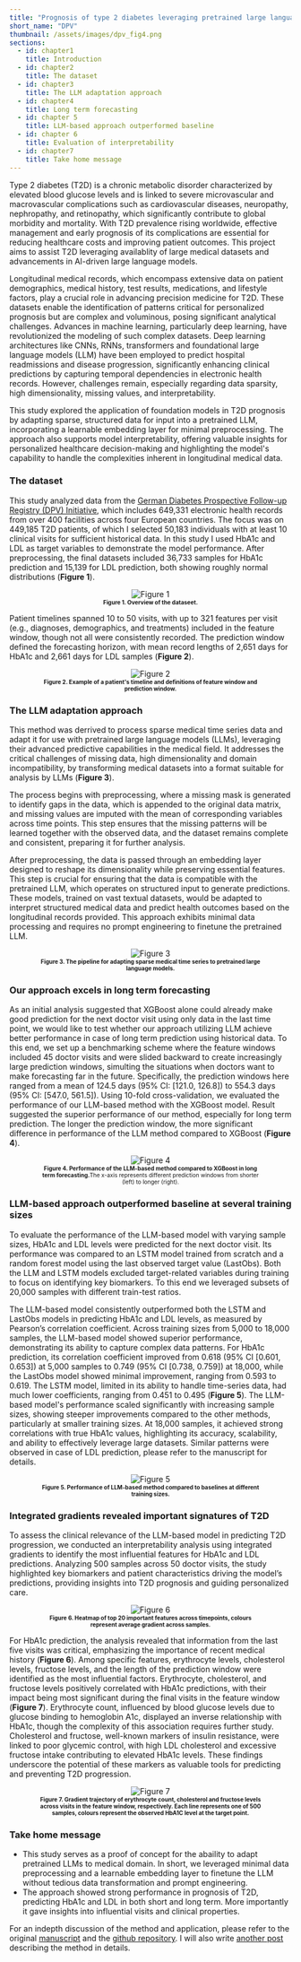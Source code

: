 ```yaml
---
title: "Prognosis of type 2 diabetes leveraging pretrained large language model for longitudinal medical records"
short_name: "DPV"  
thumbnail: /assets/images/dpv_fig4.png
sections:
  - id: chapter1
    title: Introduction
  - id: chapter2
    title: The dataset
  - id: chapter3
    title: The LLM adaptation approach
  - id: chapter4
    title: Long term forecasting
  - id: chapter 5
    title: LLM-based approach outperformed baseline
  - id: chapter 6
    title: Evaluation of interpretability
  - id: chapter7
    title: Take home message
---
```


<a id="chapter1"></a>
Type 2 diabetes (T2D) is a chronic metabolic disorder characterized by elevated blood glucose levels and is linked to severe microvascular and macrovascular complications such as cardiovascular diseases, neuropathy, nephropathy, and retinopathy, which significantly contribute to global morbidity and mortality. With T2D prevalence rising worldwide, effective management and early prognosis of its complications are essential for reducing healthcare costs and improving patient outcomes. This project aims to assist T2D leveraging availablity of large medical datasets and advancements in AI-driven large language models. 

Longitudinal medical records, which encompass extensive data on patient demographics, medical history, test results, medications, and lifestyle factors, play a crucial role in advancing precision medicine for T2D. These datasets enable the identification of patterns critical for personalized prognosis but are complex and voluminous, posing significant analytical challenges. Advances in machine learning, particularly deep learning, have revolutionized the modeling of such complex datasets. Deep learning architectures like CNNs, RNNs, transformers and foundational large language models (LLM) have been employed to predict hospital readmissions and disease progression, significantly enhancing clinical predictions by capturing temporal dependencies in electronic health records. However, challenges remain, especially regarding data sparsity, high dimensionality, missing values, and interpretability. 

This study explored the application of foundation models in T2D prognosis by adapting sparse, structured data for input into a pretrained LLM, incorporating a learnable embedding layer for minimal preprocessing. The approach also supports model interpretability, offering valuable insights for personalized healthcare decision-making and highlighting the model's capability to handle the complexities inherent in longitudinal medical data.

### The dataset
<a id="chapter2"></a>

This study analyzed data from the [German Diabetes Prospective Follow-up Registry (DPV) Initiative](https://buster.zibmt.uni-ulm.de/), which includes 649,331 electronic health records from over 400 facilities across four European countries. The focus was on 449,185 T2D patients, of which I selected 50,183 individuals with at least 10 clinical visits for sufficient historical data. In this study I used HbA1c and LDL as target variables to demonstrate the model performance. After preprocessing, the final datasets included 36,733 samples for HbA1c prediction and 15,139 for LDL prediction, both showing roughly normal distributions (**Figure 1**). 

<div style="text-align: center;">
  <img src="/assets/images/dpv_fig1.png" alt="Figure 1" style="max-width: 70%; height: auto;">
  <p style="max-width: 80%; margin: auto; font-size: 10px;"><strong>Figure 1. Overview of the dataseet.</strong></p> 
</div>

Patient timelines spanned 10 to 50 visits, with up to 321 features per visit (e.g., diagnoses, demographics, and treatments) included in the feature window, though not all were consistently recorded. The prediction window defined the forecasting horizon, with mean record lengths of 2,651 days for HbA1c and 2,661 days for LDL samples (**Figure 2**).

<div style="text-align: center;">
  <img src="/assets/images/dpv_fig2.png" alt="Figure 2" style="max-width: 70%; height: auto;">
  <p style="max-width: 80%; margin: auto; font-size: 10px;"><strong>Figure 2. Example of a patient's timeline and definitions of feature window and prediction window.</strong></p> 
</div>

### The LLM adaptation approach
<a id="chapter3"></a>

This method was derrived to process sparse medical time series data and adapt it for use with pretrained large language models (LLMs), leveraging their advanced predictive capabilities in the medical field. It addresses the critical challenges of missing data, high dimensionality and domain incompatibility, by transforming medical datasets into a format suitable for analysis by LLMs (**Figure 3**). 

The process begins with preprocessing, where a missing mask is generated to identify gaps in the data, which is appended to the original data matrix, and missing values are imputed with the mean of corresponding variables across time points. This step ensures that the missing patterns will be learned together with the observed data, and the dataset remains complete and consistent, preparing it for further analysis.

After preprocessing, the data is passed through an embedding layer designed to reshape its dimensionality while preserving essential features. This step is crucial for ensuring that the data is compatible with the pretrained LLM, which operates on structured input to generate predictions. These models, trained on vast textual datasets, would be adapted to interpret structured medical data and predict health outcomes based on the longitudinal records provided. This approach exhibits minimal data processing and requires no prompt engineering to finetune the pretrained LLM. 

<div style="text-align: center;">
  <img src="/assets/images/dpv_fig3.png" alt="Figure 3" style="max-width: 70%; height: auto;">
  <p style="max-width: 80%; margin: auto; font-size: 10px;"><strong>Figure 3. The pipeline for adapting sparse medical time series to pretrained large language models.</strong></p> 
</div>

### Our approach excels in long term forecasting
<a id="chapter4"></a>

As an initial analysis suggested that XGBoost alone could already make good prediction for the next doctor visit using only data in the last time point, we would like to test whether our approach utilizing LLM achieve better performance in case of long term prediction using historical data. To this end, we set up a benchmarking scheme where the feature windows included 45 doctor visits and were slided backward to create increasingly large prediction windows, simulting the situations when doctors want to make forecasting far in the future. Specifically, the prediction windows here ranged from a mean of 124.5 days (95% CI: [121.0, 126.8]) to 554.3 days (95% CI: [547.0, 561.5]). Using 10-fold cross-validation, we evaluated the performance of our LLM-based method with the XGBoost model. Result suggested the superior performance of our method, especially for long term prediction. The longer the prediction window, the more significant difference in performance of the LLM method compared to XGBoost (**Figure 4**).

<div style="text-align: center;">
  <img src="/assets/images/dpv_fig4.png" alt="Figure 4" style="max-width: 60%; height: auto;">
  <p style="max-width: 80%; margin: auto; font-size: 10px;"><strong>Figure 4. Performance of the LLM-based method compared to XGBoost in long term forecasting.</strong>The x-axis represents different prediction windows from shorter (left) to longer (right).</p> 
</div>

### LLM-based approach outperformed baseline at several training sizes
<a id="chapter5"></a>

To evaluate the performance of the LLM-based model with varying sample sizes, HbA1c and LDL levels were predicted for the next doctor visit. Its performance was compared to an LSTM model trained from scratch and a random forest model using the last observed target value (LastObs). Both the LLM and LSTM models excluded target-related variables during training to focus on identifying key biomarkers. To this end we leveraged subsets of 20,000 samples with different train-test ratios.

The LLM-based model consistently outperformed both the LSTM and LastObs models in predicting HbA1c and LDL levels, as measured by Pearson’s correlation coefficient. Across training sizes from 5,000 to 18,000 samples, the LLM-based model showed superior performance, demonstrating its ability to capture complex data patterns. For HbA1c prediction, its correlation coefficient improved from 0.618 (95% CI [0.601, 0.653]) at 5,000 samples to 0.749 (95% CI [0.738, 0.759]) at 18,000, while the LastObs model showed minimal improvement, ranging from 0.593 to 0.619. The LSTM model, limited in its ability to handle time-series data, had much lower coefficients, ranging from 0.451 to 0.495 (**Figure 5**). The LLM-based model's performance scaled significantly with increasing sample sizes, showing steeper improvements compared to the other methods, particularly at smaller training sizes. At 18,000 samples, it achieved strong correlations with true HbA1c values, highlighting its accuracy, scalability, and ability to effectively leverage large datasets. Similar patterns were observed in case of LDL prediction, please refer to the manuscript for details. 

<div style="text-align: center;">
  <img src="/assets/images/dpv_fig5.png" alt="Figure 5" style="max-width: 55%; height: auto;">
  <p style="max-width: 80%; margin: auto; font-size: 10px;"><strong>Figure 5. Performance of LLM-based method compared to baselines at different training sizes.</strong></p> 
</div>

### Integrated gradients revealed important signatures of T2D
<a id="chapter6"></a>

To assess the clinical relevance of the LLM-based model in predicting T2D progression, we conducted an interpretability analysis using integrated gradients to identify the most influential features for HbA1c and LDL predictions. Analyzing 500 samples across 50 doctor visits, the study highlighted key biomarkers and patient characteristics driving the model’s predictions, providing insights into T2D prognosis and guiding personalized care.

<div style="text-align: center;">
  <img src="/assets/images/dpv_fig6.png" alt="Figure 6" style="max-width: 55%; height: auto;">
  <p style="max-width: 80%; margin: auto; font-size: 10px;"><strong>Figure 6. Heatmap of top 20 important features across timepoints, colours represent average gradient across samples.</strong></p> 
</div>

For HbA1c prediction, the analysis revealed that information from the last five visits was critical, emphasizing the importance of recent medical history (**Figure 6**). Among specific features, erythrocyte levels, cholesterol levels, fructose levels, and the length of the prediction window were identified as the most influential factors. Erythrocyte, cholesterol, and fructose levels positively correlated with HbA1c predictions, with their impact being most significant during the final visits in the feature window (**Figure 7**). Erythrocyte count, influenced by blood glucose levels due to glucose binding to hemoglobin A1c, displayed an inverse relationship with HbA1c, though the complexity of this association requires further study. Cholesterol and fructose, well-known markers of insulin resistance, were linked to poor glycemic control, with high LDL cholesterol and excessive fructose intake contributing to elevated HbA1c levels. These findings underscore the potential of these markers as valuable tools for predicting and preventing T2D progression.

<div style="text-align: center;">
  <img src="/assets/images/dpv_fig7.png" alt="Figure 7" style="max-width: 70%; height: auto;">
  <p style="max-width: 80%; margin: auto; font-size: 10px;"><strong>Figure 7. Gradient trajectory of erythrocyte count, cholesterol and fructose levels across visits in the feature window, respectively. Each line represents one of 500 samples, colours represent the observed HbA1C level at the target point.</strong></p> 
</div>

### Take home message
<a id="chapter7"></a>

- This study serves as a proof of concept for the abaility to adapt pretrained LLMs to medical domain. In short, we leveraged minimal data preprocessing and a learnable embedding layer to finetune the LLM without tedious data transformation and prompt engineering.
- The approach showed strong performance in prognosis of T2D, predicting HbA1c and LDL in both short and long term. More importantly it gave insights into influential visits and clinical properties. 

For an indepth discussion of the method and application, please refer to the original [manuscript]() and the [github repository](https://github.com/phngbh/DPV). I will also write [another post](../4.dpv_architecture) describing the method in details. 